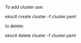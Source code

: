 

To add cluster use:

eksctl create cluster -f cluster.yaml

to delete:

eksctl delete cluster -f cluster.yaml
